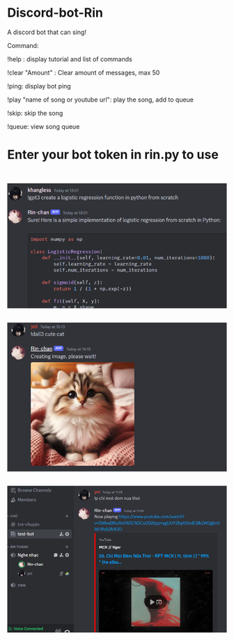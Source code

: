 # Discord-bot-Rin

A discord bot that can sing!

Command:

!help : display tutorial and list of commands

!clear "Amount" : Clear amount of messages, max 50

!ping: display bot ping

!play "name of song or youtube url": play the song, add to queue

!skip: skip the song

!queue: view song queue

# Enter your bot token in rin.py to use

<img src="/ShowCase/gpt3.png" style="margin-top: 30px;" alt="showing"/>

<img src="/ShowCase/dall3.png" style="margin-top: 30px;" alt="showing"/>

<img src="/ShowCase/music.png" style="margin-top: 30px;" alt="showing"/>
